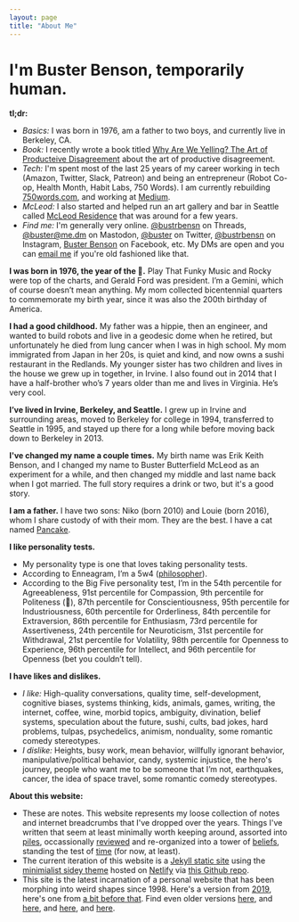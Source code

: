 ```yaml
---
layout: page
title: "About Me"
---
```

# I'm Buster Benson, temporarily human.

**tl;dr:** 

- *Basics:* I was born in 1976, am a father to two boys, and currently live in Berkeley, CA. 
- *Book:* I recently wrote a book titled [Why Are We Yelling? The Art of Producteive Disagreement](https://busterbenson.com/whyareweyelling) about the art of productive disagreement. 
- *Tech:* I'm spent most of the last 25 years of my career working in tech (Amazon, Twitter, Slack, Patreon) and being an entrepreneur (Robot Co-op, Health Month, Habit Labs, 750 Words). I am currently rebuilding [750words.com](https://new.750words.com), and working at [Medium](https://medium.com/@buster).
- *McLeod:* I also started and helped run an art gallery and bar in Seattle called [McLeod Residence](https://en.wikipedia.org/wiki/McLeod_Residence) that was around for a few years. 
- *Find me:* I'm generally very online. [@bustrbensn](https://www.threads.net/@bustrbensn) on Threads, [@buster@me.dm](https://me.dm/@buster) on Mastodon, [@buster](https://twitter.com/buster) on Twitter, [@bustrbensn](https://instagram.com/bustrbensn) on Instagram, [Buster Benson](https://facebook.com/busterbenson) on Facebook, etc. My DMs are open and you can <a href="mailto:{{ 'buster@benson.fm' | encode_email }}">email me</a> if you're old fashioned like that. 

**I was born in 1976, the year of the 🐲.** Play That Funky Music and Rocky were top of the charts, and Gerald Ford was president. I’m a Gemini, which of course doesn’t mean anything. My mom collected bicentennial quarters to commemorate my birth year, since it was also the 200th birthday of America.

**I had a good childhood.** My father was a hippie, then an engineer, and wanted to build robots and live in a geodesic dome when he retired, but unfortunately he died from lung cancer when I was in high school. My mom immigrated from Japan in her 20s, is quiet and kind, and now owns a sushi restaurant in the Redlands. My younger sister has two children and lives in the house we grew up in together, in Irvine. I also found out in 2014 that I have a half-brother who’s 7 years older than me and lives in Virginia. He’s very cool.

**I’ve lived in Irvine, Berkeley, and Seattle.** I grew up in Irvine and surrounding areas, moved to Berkeley for college in 1994, transferred to Seattle in 1995, and stayed up there for a long while before moving back down to Berkeley in 2013. 

**I've changed my name a couple times.** My birth name was Erik Keith Benson, and I changed my name to Buster Butterfield McLeod as an experiment for a while, and then changed my middle and last name back when I got married. The full story requires a drink or two, but it's a good story. 

**I am a father.** I have two sons: Niko (born 2010) and Louie (born 2016), whom I share custody of with their mom. They are the best. I have a cat named [Pancake](https://www.instagram.com/stories/highlights/17997382906731800/).

**I like personality tests.** 

- My personality type is one that loves taking personality tests. 
- According to Enneagram, I’m a 5w4 ([philosopher](https://www.crystalknows.com/enneagram/type-5/wing-4)). 
- According to the Big Five personality test, I’m in the 54th percentile for Agreeableness, 91st percentile for Compassion, 9th percentile for Politeness (🖕), 87th percentile for Conscientiousness, 95th percentile for Industriousness, 60th percentile for Orderliness, 84th percentile for Extraversion, 86th percentile for Enthusiasm, 73rd percentile for Assertiveness, 24th percentile for Neuroticism, 31st percentile for Withdrawal, 21st percentile for Volatility, 98th percentile for Openness to Experience, 96th percentile for Intellect, and 96th percentile for Openness (bet you couldn’t tell).

**I have likes and dislikes.** 

- *I like:* High-quality conversations, quality time, self-development, cognitive biases, systems thinking, kids, animals, games, writing, the internet, coffee, wine, morbid topics, ambiguity, divination, belief systems, speculation about the future, sushi, cults, bad jokes, hard problems, tulpas, psychedelics, animism, nonduality, some romantic comedy stereotypes. 
- *I dislike:* Heights, busy work, mean behavior, willfully ignorant behavior, manipulative/political behavior, candy, systemic injustice, the hero's journey, people who want me to be someone that I’m not, earthquakes, cancer, the idea of space travel, some romantic comedy stereotypes.

**About this website:** 

- These are notes. This website represents my loose collection of notes and internet breadcrumbs that I've dropped over the years. Things I've written that seem at least minimally worth keeping around, assorted into [piles](/piles), occassionally [reviewed](/pile/year-in-review) and re-organized into a tower of [beliefs](/codex), standing the test of [time](/life-in-weeks) (for now, at least). 
- The current iteration of this website is a [Jekyll static site](https://jekyllrb.com/) using the [minimialist sidey theme](https://github.com/ronv/sidey) hosted on [Netlify](https://www.netlify.com/) via [this Github repo](https://github.com/busterbenson/notes).
- This site is the latest incarnation of a personal website that has been morphing into weird shapes since 1998. Here's a version from [2019](https://2019.busterbenson.com/me), here's one from [a bit before that](http://2017.busterbenson.com). Find even older versions [here](https://web.archive.org/web/20140418111024/http://busterbenson.com/), and [here](https://web.archive.org/web/20070104225801/http://bustermcleod.com/), and [here](https://web.archive.org/web/20041215024700/http://erikbenson.com/), and [here](https://web.archive.org/web/20010202090600/http://mockerybird.com/).

